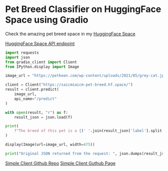 # Pet Breed Classifier on HuggingFace Space using Gradio

Check the amazing pet breed space in my [HuggingFace Space](https://huggingface.co/spaces/saicmsaicm/pet-breed)

[HuggingFace Space API endpoint](https://saicmsaicm-pet-breed.hf.space/)

``` python
import requests
import json
from gradio_client import Client
from IPython.display import Image

image_url = "https://petkeen.com/wp-content/uploads/2021/05/grey-cat.jpeg"

client = Client("https://saicmsaicm-pet-breed.hf.space/")
result = client.predict(
    image_url,
    api_name="/predict"
)

with open(result, "r") as f:
    result_json = json.load(f)

print(
    f"The breed of this pet is a {(' '.join(result_json['label'].split('_')))}"
)

display(Image(url=image_url, width=475))

print("Original JSON returned from the request: ", json.dumps(result_json, indent=2))
```

[Simple Client Github Repo](https://github.com/mchen50/pet-breed-ui)
[Simple Client Guthub Page](https://mchen50.github.io/pet-breed-ui/)
